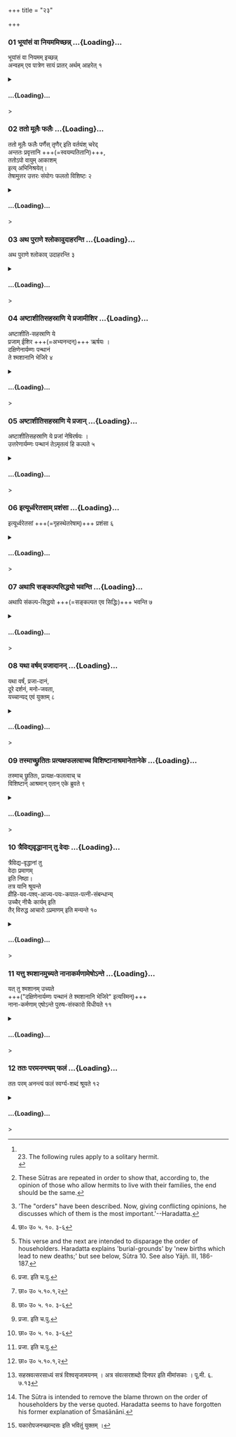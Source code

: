 +++
title = "२३"

+++

<div class="js_include" includetitle="true" newlevelforh1="3" unfilled url="/vedAH_yajuH/taittirIyam/sUtram/ApastambaH/dharma-sUtram/vishvAsa-prastutiH/2/09/23/01_bhUyAMsaM_vA_niyamamichChann.md">

### 01 भूयांसं वा नियममिच्छन्न् …{Loading}…

भूयांसं वा नियमम् इच्छन्न्  
अन्वहम् एव पात्रेण सायं प्रातर् अर्थम् आहरेत् १

</div>

<div class="js_include collapsed" newlevelforh1="4" title="सर्वाष् टीकाः" unfilled url="/vedAH_yajuH/taittirIyam/sUtram/ApastambaH/dharma-sUtram/sarvASh_TIkAH/2/09/23/01_bhUyAMsaM_vA_niyamamichChann.md">

<details><summary><h4> …{Loading}…</h4>></summary>
<details><summary>Bühler</summary>

1. If he desires (to perform) very great austerities, he (shall not make a hoard of grain, but) collect food every day only, morning and evening, in his vessel. [^1] 

[^1]:  23. The following rules apply to a solitary hermit.
</details>

<details><summary>हरदत्त-टीका</summary>

##### सूत्रम्
भूयांसं वा नियममिच्छन्नन्वहमेव पात्रेण सायंप्रातरर्थमाहरेत् ॥ १ ॥  
##### टिप्पनी
इदमेकाकिनो वानप्रस्थस्य । भूयासं नियममिच्छन्न सस्यं सञ्चिनुयात् । किं तर्हि ? अन्वहमेव पात्रेण येनकेनचित् सायंप्रातश्चाऽर्थमशनीयमात्रमाहरेत् वानप्रस्थेभ्य एव ॥१॥
</details>
</details>

</div>

<div class="js_include" includetitle="true" newlevelforh1="3" unfilled url="/vedAH_yajuH/taittirIyam/sUtram/ApastambaH/dharma-sUtram/vishvAsa-prastutiH/2/09/23/02_tato_mUlaiH_phalaiH.md">

### 02 ततो मूलैः फलैः …{Loading}…

ततो मूलैः फलैः पर्णैस् तृणैर् इति वर्तयंश् चरेद्  
अन्ततः प्रवृत्तानि +++(=स्वयम्पतितानि)+++,  
ततोऽपो वायुम् आकाशम्  
इत्य् अभिनिश्रयेत्।  
तेषामुत्तर उत्तरः संयोगः फलतो विशिष्टः २

</div>

<div class="js_include collapsed" newlevelforh1="4" title="सर्वाष् टीकाः" unfilled url="/vedAH_yajuH/taittirIyam/sUtram/ApastambaH/dharma-sUtram/sarvASh_TIkAH/2/09/23/02_tato_mUlaiH_phalaiH.md">

<details><summary><h4> …{Loading}…</h4>></summary>
<details><summary>Bühler</summary>

2. Afterwards he shall wander about, sustaining his life with roots, fruits, leaves, and grass (which he [^2]  collects). Finally (he shall content himself with) what has become detached spontaneously. Then he shall live on water, then on air, (and finally) upon ether. Each succeeding mode of subsistence procures greater rewards.

[^2]:  These Sūtras are repeated in order to show that, according to, the opinion of those who allow hermits to live with their families, the end should be the same.
</details>

<details><summary>हरदत्त-टीका</summary>

##### सूत्रम्
ततो मूलैः फलैः पर्णैस्तृणैरिति वर्तयंश्चरेदन्ततः प्रवृत्तानि ततोऽपो वायुमाकाशमित्यभिनिश्रयेत् । तेषामुत्तर उत्तरस्संयोगः फलतो विशिष्टः ॥२॥  
###### प्रस्तावः
एवं कियन्तचित्कालं वर्तयित्वा—  
##### टिप्पनी
सर्वं गतम् ॥२॥
</details>
</details>

</div>

<div class="js_include" includetitle="true" newlevelforh1="3" unfilled url="/vedAH_yajuH/taittirIyam/sUtram/ApastambaH/dharma-sUtram/vishvAsa-prastutiH/2/09/23/03_atha_purANe_shlokAvudAharanti.md">

### 03 अथ पुराणे श्लोकावुदाहरन्ति …{Loading}…

अथ पुराणे श्लोकाव् उदाहरन्ति ३

</div>

<div class="js_include collapsed" newlevelforh1="4" title="सर्वाष् टीकाः" unfilled url="/vedAH_yajuH/taittirIyam/sUtram/ApastambaH/dharma-sUtram/sarvASh_TIkAH/2/09/23/03_atha_purANe_shlokAvudAharanti.md">

<details><summary><h4> …{Loading}…</h4>></summary>
<details><summary>Bühler</summary>

3. Now they quote (the following) two verses from a Purāṇa: [^3] 

[^3]:  'The "orders" have been described. Now, giving conflicting opinions, he discusses which of them is the most important.'--Haradatta.
</details>

<details><summary>हरदत्त-टीका</summary>

##### सूत्रम्
अथ पुराणे श्लोकावुदाहरन्ति–   
अष्टाशीतिसहस्राणि ये प्रजामीषिर ऋषयः ।  
दक्षिणेनाऽर्यम्णः पन्थानं ते श्मशानानि भेजिरे ॥३॥  
###### प्रस्तावः
निरूपिता आश्रमाः। अथेदानीं पक्षप्रतिपक्षरूपेण तेषामेव प्राधान्यमप्राधान्यं च निरूप्यते—  
##### टिप्पनी
अष्टाशीतिसहस्राणि ये गृहस्था ऋषयः प्रजामीषिरे प्रजातिमभ्यनन्दन् ते अर्यम्णो यो दक्षिणेन पन्थाः दक्षिणायनमार्गः तं प्राप्य छान्दोग्योक्तेन [^१]धूमादिमार्गेण गत्वा पुनरपि सम्भूय श्मशानानि भेजिरे मरणं प्रतिपेदिरे। जायस्व म्रियस्वेत्याजीवं जीवभावमापेदिर इति गृहस्थानां निन्दा ॥३॥  

[^१]: छा० उ० ५. १०. ३-६
</details>
</details>

</div>

<div class="js_include" includetitle="true" newlevelforh1="3" unfilled url="/vedAH_yajuH/taittirIyam/sUtram/ApastambaH/dharma-sUtram/vishvAsa-prastutiH/2/09/23/04_aShTAshItisahasrANi_ye_prajAmIshira.md">

### 04 अष्टाशीतिसहस्राणि ये प्रजामीशिर …{Loading}…

अष्टाशीति-सहस्राणि ये  
प्रजाम् ईशिर +++(=अभ्यनन्दन्)+++ ऋर्षयः ।  
दक्षिणेनार्यम्णः पन्थानं  
ते श्मशानानि भेजिरे ४

</div>

<div class="js_include collapsed" newlevelforh1="4" title="सर्वाष् टीकाः" unfilled url="/vedAH_yajuH/taittirIyam/sUtram/ApastambaH/dharma-sUtram/sarvASh_TIkAH/2/09/23/04_aShTAshItisahasrANi_ye_prajAmIshira.md">

<details><summary><h4> …{Loading}…</h4>></summary>
<details><summary>Bühler</summary>

4. Those eighty thousand sages who desired offspring passed to the south by Aryaman's road and obtained burial-grounds. [^4] 

[^4]:  This verse and the next are intended to disparage the order of householders. Haradatta explains 'burial-grounds' by 'new births which lead to new deaths;' but see below, Sūtra 10. See also Yājñ. III, 186-187.
</details>

<details><summary>हरदत्त-टीका</summary>

##### सूत्रम्
अष्टाशीतिसहस्राणि ये प्रजां नेषिर ऋषयः ।  
उत्तरेणाऽर्यम्णः पन्थानं तेऽमृतत्वं हि कल्पते ॥ ४॥  
##### टिप्पनी
ये[^२]तु प्रजातिं नाभ्यनन्दन् ते उत्तरायणमार्गेण[^३] अर्चिरादिमार्गेण गत्वा अमृतत्त्वं विभक्तिव्यत्ययः, अमृतत्वाय कल्पते वचनव्यत्ययः कल्पन्ते समर्थास्सम्पद्यन्ते ॥४॥  

[^२]: प्रजा. इति च.पु.  

[^३]: छा० उ० ५.१०.१,२
</details>
</details>

</div>

<div class="js_include" includetitle="true" newlevelforh1="3" unfilled url="/vedAH_yajuH/taittirIyam/sUtram/ApastambaH/dharma-sUtram/vishvAsa-prastutiH/2/09/23/05_aShTAshItisahasrANi_ye_prajAn.md">

### 05 अष्टाशीतिसहस्राणि ये प्रजान् …{Loading}…

अष्टाशीतिसहस्राणि ये प्रजां नेषिरर्षयः ।  
उत्तरेणार्यम्णः पन्थानं तेऽमृतत्वं हि कल्पते ५

</div>

<div class="js_include collapsed" newlevelforh1="4" title="सर्वाष् टीकाः" unfilled url="/vedAH_yajuH/taittirIyam/sUtram/ApastambaH/dharma-sUtram/sarvASh_TIkAH/2/09/23/05_aShTAshItisahasrANi_ye_prajAn.md">

<details><summary><h4> …{Loading}…</h4>></summary>
<details><summary>Bühler</summary>

5. Those eighty thousand sages who desired no offspring passed by Aryaman's road to the north and obtained immortality.
</details>

<details><summary>हरदत्त-टीका</summary>

##### सूत्रम्
इत्यूर्ध्वरेतसां प्रशंसा ॥५॥
##### टिप्पनी
गृहस्थादन्ये त्रयोऽपि ऊर्ध्वरेतसः। तेषामेषा प्रशंसेति ॥ ५ ॥
</details>
</details>

</div>

<div class="js_include" includetitle="true" newlevelforh1="3" unfilled url="/vedAH_yajuH/taittirIyam/sUtram/ApastambaH/dharma-sUtram/vishvAsa-prastutiH/2/09/23/06_ityUrdhvaretasAm_prashaMsA.md">

### 06 इत्यूर्ध्वरेतसाम् प्रशंसा …{Loading}…

इत्यूर्ध्वरेतसां +++(=गृहस्थेतरेषाम्)+++ प्रशंसा ६

</div>

<div class="js_include collapsed" newlevelforh1="4" title="सर्वाष् टीकाः" unfilled url="/vedAH_yajuH/taittirIyam/sUtram/ApastambaH/dharma-sUtram/sarvASh_TIkAH/2/09/23/06_ityUrdhvaretasAm_prashaMsA.md">

<details><summary><h4> …{Loading}…</h4>></summary>
<details><summary>Bühler</summary>

6. Thus are praised those who keep the vow of chastity.
</details>

<details><summary>हरदत्त-टीका</summary>

##### सूत्रम्
इत्यूर्ध्वरेतसां प्रशंसा ॥५॥
##### टिप्पनी
गृहस्थादन्ये त्रयोऽपि ऊर्ध्वरेतसः। तेषामेषा प्रशंसेति ॥ ५ ॥
</details>
</details>

</div>

<div class="js_include" includetitle="true" newlevelforh1="3" unfilled url="/vedAH_yajuH/taittirIyam/sUtram/ApastambaH/dharma-sUtram/vishvAsa-prastutiH/2/09/23/07_athApi_sankalpasiddhayo_bhavanti.md">

### 07 अथापि सङ्कल्पसिद्धयो भवन्ति …{Loading}…

अथापि संकल्प-सिद्धयो +++(=सङ्कल्पत एव सिद्धिः)+++ भवन्ति ७

</div>

<div class="js_include collapsed" newlevelforh1="4" title="सर्वाष् टीकाः" unfilled url="/vedAH_yajuH/taittirIyam/sUtram/ApastambaH/dharma-sUtram/sarvASh_TIkAH/2/09/23/07_athApi_sankalpasiddhayo_bhavanti.md">

<details><summary><h4> …{Loading}…</h4>></summary>
<details><summary>Bühler</summary>

7. Now they accomplish also their wishes merely by conceiving them,
</details>

<details><summary>हरदत्त-टीका</summary>

##### सूत्रम्
अथाऽपि सङ्कल्पसिद्धयो भवन्ति ॥ ६॥  
###### प्रस्तावः
पुनरपि तेषामेव प्रकारान्तरेण प्रशंसा—  
##### टिप्पनी
अथाऽपि अपि च सङ्कल्पादेव सिद्धयो भवन्ति तेषामूर्ध्वरेतसाम् ॥६॥
</details>
</details>

</div>

<div class="js_include" includetitle="true" newlevelforh1="3" unfilled url="/vedAH_yajuH/taittirIyam/sUtram/ApastambaH/dharma-sUtram/vishvAsa-prastutiH/2/09/23/08_yathA_varSham_prajAdAnan.md">

### 08 यथा वर्षम् प्रजादानन् …{Loading}…

यथा वर्षं, प्रजा-दानं,  
दूरे दर्शनं, मनो-जवता,  
यच्चान्यद् एवं युक्तम् ८

</div>

<div class="js_include collapsed" newlevelforh1="4" title="सर्वाष् टीकाः" unfilled url="/vedAH_yajuH/taittirIyam/sUtram/ApastambaH/dharma-sUtram/sarvASh_TIkAH/2/09/23/08_yathA_varSham_prajAdAnan.md">

<details><summary><h4> …{Loading}…</h4>></summary>
<details><summary>Bühler</summary>

8. For instance, (the desire to procure) rain, to bestow children, second-sight, to move quick as thought, and other (desires) of this description.
</details>

<details><summary>हरदत्त-टीका</summary>

##### सूत्रम्
यथा वर्षं प्रजा दानं दूरदर्शनं मनोजवता यच्चान्यदेवंयुक्तम् ॥ ७ ॥  
###### प्रस्तावः
तत्रोदाहरणम् -
##### टिप्पनी
यदि महत्यामनावृष्टौ[^१] सत्यां 'वर्षतु देव' इति ते कामयेरन् तदा कामवर्षी पर्जन्यो भवति । यदि वा कश्चिदपुत्रमनुगृह्णीयुः-पुत्रोऽस्य जायतामिति स पुत्रवानेव भवति । यदि वा [^२]चोलेष्ववस्थितास्तदैव हिमवन्तं दिदृक्षेरन् तथैव तद्भवति। मनस इव जवो येषां ते मनोजवा तेषां भावो मनोजवता । यदि कामयेरन् अमुं देशमियत्यामेव कालकलायां प्राप्नुयामेति, ततो यावता कालेन मनस्तं देशं प्राप्नोति तावता तं देशं प्राप्नुयुरिति । यच्चान्यदेवंयुक्तम् रोगिणामारोग्यादि तदपि सङ्कल्पादेव तथा भवति ॥ ७॥  

[^१]: सत्यां इति नास्ति च. पु.  

[^२]: 'दूरेषु' इति. छ. पु.
</details>
</details>

</div>

<div class="js_include" includetitle="true" newlevelforh1="3" unfilled url="/vedAH_yajuH/taittirIyam/sUtram/ApastambaH/dharma-sUtram/vishvAsa-prastutiH/2/09/23/09_tasmAchChrutitaH_pratyaxaphalatvAchcha_vishiShTAnAshramAnetAneke.md">

### 09 तस्माच्छ्रुतितः प्रत्यक्षफलत्वाच्च विशिष्टानाश्रमानेतानेके …{Loading}…

तस्माच् छ्रुतितः, प्रत्यक्ष-फलत्वाच् च  
विशिष्टान् आश्रमान् एतान् एके ब्रुवते ९

</div>

<div class="js_include collapsed" newlevelforh1="4" title="सर्वाष् टीकाः" unfilled url="/vedAH_yajuH/taittirIyam/sUtram/ApastambaH/dharma-sUtram/sarvASh_TIkAH/2/09/23/09_tasmAchChrutitaH_pratyaxaphalatvAchcha_vishiShTAnAshramAnetAneke.md">

<details><summary><h4> …{Loading}…</h4>></summary>
<details><summary>Bühler</summary>

9. Therefore on account of (passages) of the revealed texts, and on account of the visible results, some declare these orders (of men keeping the vow of chastity to be) the most excellent.
</details>

<details><summary>हरदत्त-टीका</summary>

##### सूत्रम्
यस्मादेवम्—  
तस्माच्छ्रुतितः प्रत्यक्षफलत्वाच्च विशिष्टानाश्रमानेतानेके ब्रुवते ॥ ८॥  
##### टिप्पनी
तस्माच्छ्रुतितः 'यदहरेव विरजेत्तदहरेव प्रव्रजेदि'त्यादिश्रुत्यनुगतत्वादुक्तेन प्रकारेण प्रत्यक्षफलत्वाच्च एतानूर्ध्वरेतसामाश्रमान् विशिष्टान् गार्हस्थ्यादुत्कृष्टानेके ब्रुवत इति ॥ ८॥
</details>
</details>

</div>

<div class="js_include" includetitle="true" newlevelforh1="3" unfilled url="/vedAH_yajuH/taittirIyam/sUtram/ApastambaH/dharma-sUtram/vishvAsa-prastutiH/2/09/23/10_traividyavRddhAnAn_tu_vedAH.md">

### 10 त्रैविद्यवृद्धानान् तु वेदाः …{Loading}…

त्रैविद्य-वृद्धानां तु  
वेदाः प्रमाणम्  
इति निष्ठा।  
तत्र यानि श्रूयन्ते  
व्रीहि-यव-पश्व्-आज्य-पयः-कपाल-पत्नी-संबन्धान्य्  
उच्चैर् नीचैः कार्यम् इति  
तैर् विरुद्ध आचारो ऽप्रमाणम् इति मन्यन्ते १०

</div>

<div class="js_include collapsed" newlevelforh1="4" title="सर्वाष् टीकाः" unfilled url="/vedAH_yajuH/taittirIyam/sUtram/ApastambaH/dharma-sUtram/sarvASh_TIkAH/2/09/23/10_traividyavRddhAnAn_tu_vedAH.md">

<details><summary><h4> …{Loading}…</h4>></summary>
<details><summary>Bühler</summary>

10. But (to this we answer): It is the firm opinion of those who are well versed in the threefold sacred learning, that the Vedas are the highest authority. They consider that the (rites) which are ordered there to be performed with rice, yava, animals, clarified butter, milk, potsherds, (in conjunction) with a wife, (and accompanied) by loud or muttered (Mantras), must be performed, and that (hence) a rule of conduct which is opposed to these (rites) is of no authority.
</details>

<details><summary>हरदत्त-टीका</summary>

##### सूत्रम्
त्रैवृद्यवृद्धानां तु वेदाः प्रमाणमिति निष्ठा तत्र यानि श्रूयन्ते व्रीहियवपश्वाज्यपयःकपालपत्नीसम्बन्धान्युच्चैर्नीचैः कार्यमिति तैर्विरुद्ध आचारोऽप्रमाणमिति मन्यन्ते ॥ ९॥  
###### प्रस्तावः
तदिदं गार्हस्थ्योत्कर्षप्रतिपादनेन निराकरोति—  
##### टिप्पनी
त्र्यवयवा विद्या **त्रिविद्या** त्रयो वेदाः ।  
तां ये पाठतश्चाऽर्थतश्च विदन्ति ते **त्रैविद्याः**।  
तेषु पक्व-ज्ञानास् **त्रेविद्यवृद्धाः** ।  
तेषां [^१]वेदशास्त्रविदां वेदा एव **प्रमाणम्** अतीन्द्रियेऽर्थ **इति, निष्ठा** निर्णयः ।  
यथाह भगवान् जैमिनिः— [^२]'चोदनालक्षणोऽर्थो धर्मः, इति[^३] प्रत्यक्षमनिमित्तमि'ति च ।  
ततश् च **तत्र** वेदे **यानि** कर्माणि श्रूयन्ते,  
किंलक्षणानि ? व्रीहियवादिभिस् सम्बद्धानि  
"उच्चैः ऋचा क्रियते, उपांशु यजुषे"त्येवंप्रकाराणि  
**तैर् विरुद्ध आचारः** प्रमाणं न भवतीति मन्यन्ते ।  
एतदुक्तं भवति— सर्वेषु वेदेषु सर्वासु च शाखासु अग्निहोत्रादीनि[^४] विश्वसृजामयनपर्यन्तानि  
कर्माण्येव तात्पर्यतया विधीयन्ते ।  
अतो गार्हस्थ्यम् एव श्रेष्ठम् ।  
ऊध्वरेतसां त्वाश्रमास् तद्विरुद्धा  
नैवाऽऽश्रयणीयाः यदि वेदाः प्रमाणम् इति ।  
तथा च गौतमः-'ऐकाश्रम्यं त्वाचार्याः प्रत्यक्षविधानात् गार्हस्थ्यस्ये'ति । एवं गार्हस्थ्यं प्रशस्यते ॥९॥  

[^१]: वेदशास्त्रार्थविदा इति छ. पु.  

[^२]: जै० सू० १. १. २.  

[^३]: जै० सू० १. १. ४.  

[^४]:

    सहस्रवत्सरसाध्यं सत्रं विश्वसृजामयनम् । अत्र संवत्सरशब्दो दिनपर इति मीमांसकाः । पू.मी. ६. ७.१३
</details>
</details>

</div>

<div class="js_include" includetitle="true" newlevelforh1="3" unfilled url="/vedAH_yajuH/taittirIyam/sUtram/ApastambaH/dharma-sUtram/vishvAsa-prastutiH/2/09/23/11_yattu_shmashAnamuchyate_nAnAkarmaNAmeSho-nte.md">

### 11 यत्तु श्मशानमुच्यते नानाकर्मणामेषोऽन्ते …{Loading}…

यत् तु श्मशानम् उच्यते  
+++("दक्षिणेनार्यम्णः पन्थानं ते श्मशानानि भेजिरे" इत्यस्मिन्)+++  
नाना-कर्मणाम् एषोऽन्ते पुरुष-संस्कारो विधीयते ११

</div>

<div class="js_include collapsed" newlevelforh1="4" title="सर्वाष् टीकाः" unfilled url="/vedAH_yajuH/taittirIyam/sUtram/ApastambaH/dharma-sUtram/sarvASh_TIkAH/2/09/23/11_yattu_shmashAnamuchyate_nAnAkarmaNAmeSho-nte.md">

<details><summary><h4> …{Loading}…</h4>></summary>
<details><summary>Bühler</summary>

11. But by the term burial-ground (in the text above given) it is intended to ordain the last rites for those who have performed many sacrifices, (and not to mean that dead householders become demons and haunt burial-grounds.) [^5] 

[^5]:  The Sūtra is intended to remove the blame thrown on the order of householders by the verse quoted. Haradatta seems to have forgotten his former explanation of Śmaśānāni.
</details>

<details><summary>हरदत्त-टीका</summary>

##### सूत्रम्
यत्तु श्मशानमुच्यते नानाकर्मणामेषोऽन्ते पुरुषसंस्कारो विधीयते ॥ १० ॥  
###### प्रस्तावः
श्मशानानि भेजिर इति निन्दां परिहरति—  
##### टिप्पनी
यत्तु गृहस्थानां श्मशान श्रूयते स एष नानाकर्मणामग्निहोत्रादीनामन्ते पितृमेधाख्यः पुरुषसंस्कारो विधीयते । न तु पिशाचा भूत्वा श्मशानमेव सेवन्त इति ॥ १०॥
</details>
</details>

</div>

<div class="js_include" includetitle="true" newlevelforh1="3" unfilled url="/vedAH_yajuH/taittirIyam/sUtram/ApastambaH/dharma-sUtram/vishvAsa-prastutiH/2/09/23/12_tataH_paramanantyam_phalaM.md">

### 12 ततः परमनन्त्यम् फलं …{Loading}…

ततः परम् अनन्त्यं फलं स्वर्ग्य-शब्दं श्रूयते १२

</div>

<div class="js_include collapsed" newlevelforh1="4" title="सर्वाष् टीकाः" unfilled url="/vedAH_yajuH/taittirIyam/sUtram/ApastambaH/dharma-sUtram/sarvASh_TIkAH/2/09/23/12_tataH_paramanantyam_phalaM.md">

<details><summary><h4> …{Loading}…</h4>></summary>
<details><summary>Bühler</summary>

12. The revealed texts declare that after (the burial follows) a reward without end, which is designated by the term 'heavenly bliss.'
</details>

<details><summary>हरदत्त-टीका</summary>

##### सूत्रम्
ततः परमनन्त्यं फलं स्वर्ग्यशब्दं श्रूयते ॥१२॥  
###### प्रस्तावः
कुत इत्याह—   
##### टिप्पनी
ततः परं श्मशानकर्मणोऽनन्तरम्, अनन्त्यमपरिमितं स्वर्गशब्दवाच्यं फलं श्रूयते-'स एष यज्ञायुधी यजमानोऽञ्जसा स्वर्गं लोकमेती'ति । अनन्त्यं स्वर्ग्यमिति[^५] यकारश्छान्दसः उपजनः अपपाठो वा ॥१२॥  

[^५]: यकारोपजनच्छान्दसः इति भवितुं युक्तम् ।  

इत्यापस्तम्बधर्ममूत्रवृत्तौ द्वितीयप्रश्ने त्रयोविंशी कण्डिका ॥२३॥
</details>
</details>

</div>
